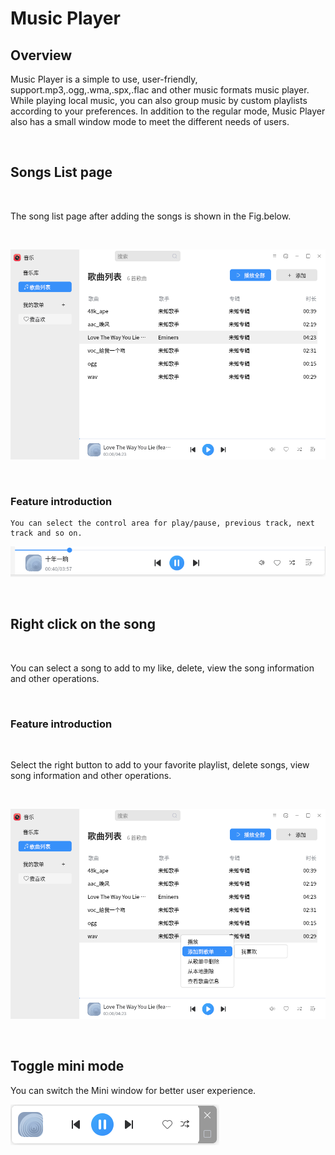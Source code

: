# Music Player
## Overview
 Music Player is a simple to use, user-friendly, support.mp3,.ogg,.wma,.spx,.flac and other music formats music player. While playing local music, you can also group music by custom playlists according to your preferences. In addition to the regular mode, Music Player also has a small window mode to meet the different needs of users.

<br>

## Songs List page

<br>

The song list page after adding the songs is shown in the Fig.below.

<br>

![Fig.1 Songs List-big](image/list.png)

<br>

### Feature introduction
    You can select the control area for play/pause, previous track, next track and so on.
![Fig.2 Playback Control Area-big](image/play.png)

<br>

## Right click on the song

<br>

You can select a song to add to my like, delete, view the song information and other operations.

<br>

### Feature introduction

<br>

Select the right button to add to your favorite playlist, delete songs, view song information and other operations.

<br>

![Fig.3 right-click-big](image/right.png)

<br>

## Toggle mini mode
You can switch the Mini window for better user experience.

![Fig.4 Mini](image/mini.png)

<br>

